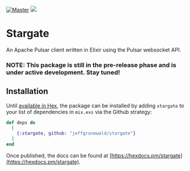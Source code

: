 [![Master](https://travis-ci.org/jeffgrunewald/stargate.svg?branch=master)](https://travis-ci.org/jeffgrunewald/stargate)
![](https://github.com/jeffgrunewald/stargate/workflows/CI/badge.svg)

# Stargate

An Apache Pulsar client written in Elixir using the Pulsar websocket API.

### NOTE: This package is still in the pre-release phase and is under active development. Stay tuned!

## Installation

Until [available in Hex](https://hex.pm/docs/publish), the package can be installed
by adding `stargate` to your list of dependencies in `mix.exs` via the Github strategy:

```elixir
def deps do
  [
    {:stargate, github: "jeffgrunewald/stargate"}
  ]
end
```

Once published, the docs can be found at [https://hexdocs.pm/stargate](https://hexdocs.pm/stargate).
